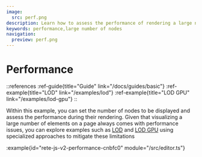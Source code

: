 ```yaml
---
image:
  src: perf.png
description: Learn how to assess the performance of rendering a large number of nodes on a page and explore specialized approaches to mitigate performance issues with examples such as LOD and LOD GPU
keywords: performance,large number of nodes
navigation:
  preview: perf.png
---
```


# Performance

::references
:ref-guide{title="Guide" link="/docs/guides/basic"}
:ref-example{title="LOD" link="/examples/lod"}
:ref-example{title="LOD GPU" link="/examples/lod-gpu"}
::

Within this example, you can set the number of nodes to be displayed and assess the performance during their rendering. Given that visualizing a large number of elements on a page always comes with performance issues, you can explore examples such as [LOD](/examples/lod) and [LOD GPU](/examples/lod-gpu) using specialized approaches to mitigate these limitations

:example{id="rete-js-v2-performance-cnbfc0" module="/src/editor.ts"}
